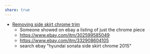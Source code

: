```yaml
---
share: true
---
```


- [Removing side skirt chrome trim](https://www.hyundai-forums.com/threads/how-to-take-the-below-door-chrome-trimm-off.482161/)
    - Someone showed on ebay a listing of just the chrome piece
    - https://www.ebay.com/itm/302599585049
    - https://www.ebay.com/itm/332908604105
    - search ebay "hyundai sonata side skirt chrome 2015"